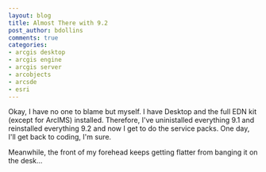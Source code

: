 ```yaml
---
layout: blog
title: Almost There with 9.2
post_author: bdollins
comments: true
categories:
- arcgis desktop
- arcgis engine
- arcgis server
- arcobjects
- arcsde
- esri
---
```


Okay, I have no one to blame but myself. I have Desktop and the full EDN kit (except for ArcIMS) installed. Therefore, I've uninistalled everything 9.1 and reinstalled everything 9.2 and now I get to do the service packs. One day, I'll get back to coding, I'm sure.

Meanwhile, the front of my forehead keeps getting flatter from banging it on the desk...